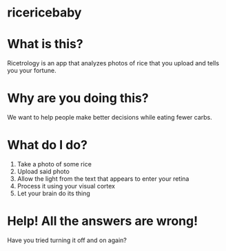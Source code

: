 # ricericebaby

# What is this?

Ricetrology is an app that analyzes photos of rice that you upload and tells you your fortune.

# Why are you doing this?

We want to help people make better decisions while eating fewer carbs.

# What do I do?

1) Take a photo of some rice
2) Upload said photo
3) Allow the light from the text that appears to enter your retina
4) Process it using your visual cortex
5) Let your brain do its thing

# Help! All the answers are wrong!

Have you tried turning it off and on again?

